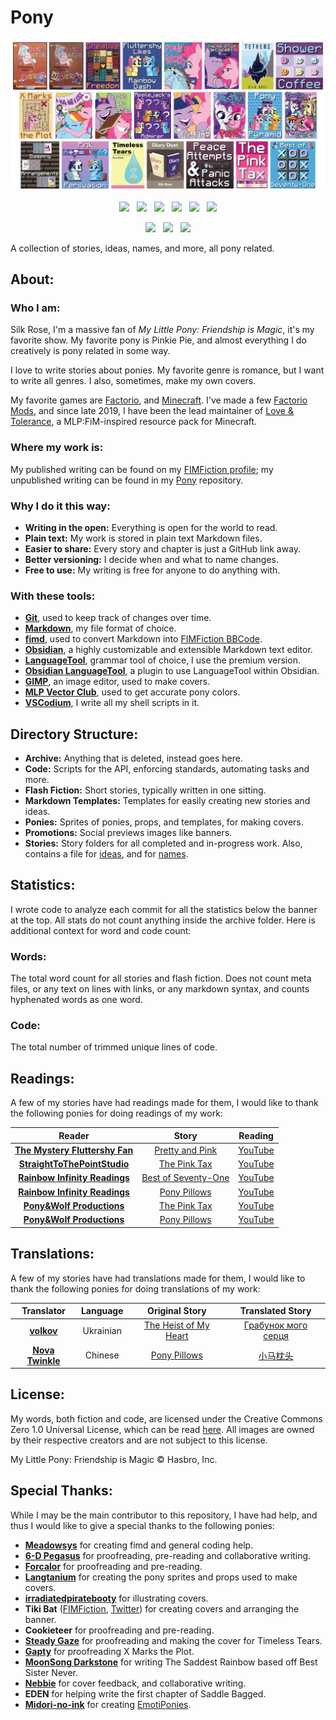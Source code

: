 # Pony
![banner]

<p align="center">
	<img src="https://img.shields.io/badge/dynamic/json?url=https%3A%2F%2Fpony.silkrose.dev%2Fapi%2Fv1%2Fpony.json&query=%24.words&style=flat-square&label=Words&labelColor=%23A46BBD&color=%23CC9CDF">
	&nbsp;
	<img src="https://img.shields.io/badge/dynamic/json?url=https%3A%2F%2Fpony.silkrose.dev%2Fapi%2Fv1%2Fpony.json&query=%24.stories&style=flat-square&label=Stories&labelColor=%23E9D461&color=%23FAF5AB">
	&nbsp;
	<img src="https://img.shields.io/badge/dynamic/json?url=https%3A%2F%2Fpony.silkrose.dev%2Fapi%2Fv1%2Fpony.json&query=%24.covers&style=flat-square&label=Covers&labelColor=%23BDC1C2&color=%23EAEEF0">
	&nbsp;
	<img src="https://img.shields.io/badge/dynamic/json?url=https%3A%2F%2Fpony.silkrose.dev%2Fapi%2Fv1%2Fpony.json&query=%24.ideas&style=flat-square&label=Ideas&labelColor=%23E880B0&color=%23F5B7D0">
	&nbsp;
	<img src="https://img.shields.io/badge/dynamic/json?url=https%3A%2F%2Fpony.silkrose.dev%2Fapi%2Fv1%2Fpony.json&query=%24.names&style=flat-square&label=Names&labelColor=%23EF6F2F&color=%23FABA62">
	&nbsp;
	<img src="https://img.shields.io/badge/dynamic/json?url=https%3A%2F%2Fpony.silkrose.dev%2Fapi%2Fv1%2Fpony.json&query=%24.flash_fiction&style=flat-square&label=Flash%20Fiction&labelColor=%236BABDA&color=%239BDBF5">
</p>

<p align="center">
	<img src="https://img.shields.io/badge/dynamic/json?url=https%3A%2F%2Fpony.silkrose.dev%2Fapi%2Fv1%2Fpony.json&query=code&style=flat-square&label=Code&labelColor=%23D9C574&color=%23F3F49B">
	&nbsp;
	<img src="https://img.shields.io/badge/dynamic/json?url=https%3A%2F%2Fpony.silkrose.dev%2Fapi%2Fv1%2Fpony.json&query=commits&style=flat-square&label=Commits&labelColor=%23F37033&color=%23F9B764">
	&nbsp;
	<img src="https://img.shields.io/badge/dynamic/json?url=https%3A%2F%2Fpony.silkrose.dev%2Fapi%2Fv1%2Fpony.json&query=size&style=flat-square&label=Size&labelColor=%23CEC8D1&color=%23EFEDED">
</p>

A collection of stories, ideas, names, and more, all pony related.

## About:

### Who I am:
Silk Rose, I'm a massive fan of *My Little Pony: Friendship is Magic*, it's my favorite show. My favorite pony is Pinkie Pie, and almost everything I do creatively is pony related in some way.

I love to write stories about ponies. My favorite genre is romance, but I want to write all genres. I also, sometimes, make my own covers.

My favorite games are [Factorio], and [Minecraft]. I've made a few [Factorio Mods], and since late 2019, I have been the lead maintainer of [Love & Tolerance], a MLP:FiM-inspired resource pack for Minecraft.

### Where my work is:
My published writing can be found on my [FIMFiction profile][Silk Rose FIMFiction]; my unpublished writing can be found in my [Pony] repository.

### Why I do it this way:
- **Writing in the open:** Everything is open for the world to read.
- **Plain text:** My work is stored in plain text Markdown files.
- **Easier to share:** Every story and chapter is just a GitHub link away.
- **Better versioning:** I decide when and what to name changes.
- **Free to use:** My writing is free for anyone to do anything with.

### With these tools:
- **[Git]**, used to keep track of changes over time.
- **[Markdown]**, my file format of choice.
- **[fimd]**, used to convert Markdown into [FIMFiction BBCode].
- **[Obsidian]**, a highly customizable and extensible Markdown text editor.
- **[LanguageTool]**, grammar tool of choice, I use the premium version.
- **[Obsidian LanguageTool]**, a plugin to use LanguageTool within Obsidian.
- **[GIMP]**, an image editor, used to make covers.
- **[MLP Vector Club]**, used to get accurate pony colors.
- **[VSCodium]**, I write all my shell scripts in it.

## Directory Structure:
- **Archive:** Anything that is deleted, instead goes here.
- **Code:** Scripts for the API, enforcing standards, automating tasks and more.
- **Flash Fiction:** Short stories, typically written in one sitting.
- **Markdown Templates:** Templates for easily creating new stories and ideas.
- **Ponies:** Sprites of ponies, props, and templates, for making covers.
- **Promotions:** Social previews images like banners.
- **Stories:** Story folders for all completed and in-progress work. Also, contains a file for [ideas][Ideas File], and for [names][Names File].

## Statistics:
I wrote code to analyze each commit for all the statistics below the banner at the top. All stats do not count anything inside the archive folder. Here is additional context for word and code count:

### Words:
The total word count for all stories and flash fiction. Does not count meta files, or any text on lines with links, or any markdown syntax, and counts hyphenated words as one word.

### Code:
The total number of trimmed unique lines of code.


## Readings:
A few of my stories have had readings made for them, I would like to thank the following ponies for doing readings of my work:

| Reader | Story | Reading |
| :---: | :---: | :---: |
| **[The Mystery Fluttershy Fan]** | [Pretty and Pink] | [YouTube][Pretty and Pink reading] |
| **[StraightToThePointStudio]** | [The Pink Tax] | [YouTube][The Pink Tax reading one] |
| **[Rainbow Infinity Readings]** | [Best of Seventy-One] | [YouTube][Best of Seventy-One reading] |
| **[Rainbow Infinity Readings]** | [Pony Pillows] | [YouTube][Pony Pillows reading] |
| **[Pony&Wolf Productions]** | [The Pink Tax] | [YouTube][The Pink Tax reading two] |
| **[Pony&Wolf Productions]** | [Pony Pillows] | [YouTube][Pony Pillows reading two] |

## Translations:
A few of my stories have had translations made for them, I would like to thank the following ponies for doing translations of my work:

| Translator | Language | Original Story | Translated Story |
| :---: | :---: | :---: | :---: |
| **[volkov]** | Ukrainian | [The Heist of My Heart] | [Грабунок мого серця][The Heist of My Heart Ukrainian] |
| **[Nova Twinkle]** | Chinese | [Pony Pillows] | [小马枕头][Pony Pillows Chinese] |

## License:
My words, both fiction and code, are licensed under the Creative Commons Zero 1.0 Universal License, which can be read [here][license]. All images are owned by their respective creators and are not subject to this license.

My Little Pony: Friendship is Magic © Hasbro, Inc.

## Special Thanks:
While I may be the main contributor to this repository, I have had help, and thus I would like to give a special thanks to the following ponies:

- **[Meadowsys]** for creating fimd and general coding help.
- **[6-D Pegasus]** for proofreading, pre-reading and collaborative writing.
- **[Forcalor]** for proofreading and pre-reading.
- **[Langtanium]** for creating the pony sprites and props used to make covers.
- **[irradiatedpiratebooty]** for illustrating covers.
- **Tiki Bat** ([FIMFiction][Tiki Bat FIMFiction], [Twitter][Tiki Bat Twitter]) for creating covers and arranging the banner.
- **Cookieteer** for proofreading and pre-reading.
- **[Steady Gaze]** for proofreading and making the cover for Timeless Tears.
- **[Gapty]** for proofreading X Marks the Plot.
- **[MoonSong Darkstone]** for writing The Saddest Rainbow based off Best Sister Never.
- **[Nebbie]** for cover feedback, and collaborative writing.
- **EDEN** for helping write the first chapter of Saddle Bagged.
- **[Midori-no-ink]** for creating [EmotiPonies].

<!-- Links go below this point. -->
[Pony]: https://github.com/SilkRose/Pony "GitHub"

[fimd]: https://github.com/Meadowsys/fimd "GitHub"
[FIMFiction BBCode]: https://www.fimfiction.net/articles/bbcode "FIMFiction"
[EmotiPonies]: https://www.deviantart.com/midori-no-ink/art/EmotiPonies-209617524 "DeviantArt"

[Silk Rose FIMFiction]: https://www.fimfiction.net/user/237915/Silk+Rose "FIMFiction"

[Love & Tolerance]: https://love-tolerance.com/ "Love & Tolerance"

[Factorio]: https://www.factorio.com/ "Factorio"
[Factorio Mods]: https://mods.factorio.com/user/SilkRose "Factorio Mods"
[Minecraft]: https://www.minecraft.net/ "Minecraft"

[Git]: https://git-scm.com/ "Git"
[Markdown]: https://www.markdownguide.org/ "Markdown Guide"
[Obsidian]: https://obsidian.md/ "Obsidian"
[LanguageTool]: https://languagetool.org/ "LanguageTool"
[Obsidian LanguageTool]: https://github.com/Clemens-E/obsidian-languagetool-plugin "GitHub"
[GIMP]: https://www.gimp.org/ "GIMP"
[MLP Vector Club]: https://mlpvector.club/ "MLP Vector Club"
[VSCodium]: https://vscodium.com/ "VSCodium"

[license]: ./LICENSE.md
[Ideas File]: ./stories/ideas.md
[Names File]: ./stories/names.md

[Meadowsys]: https://github.com/Meadowsys "GitHub"
[6-D Pegasus]: https://www.fimfiction.net/user/293755/6-D+Pegasus "FIMFiction"
[Forcalor]: https://www.fimfiction.net/user/564657/Forcalor "FIMFiction"
[Langtanium]: https://github.com/Langtanium "GitHub"
[irradiatedpiratebooty]: https://irradiatedpiratebooty.tumblr.com/ "Tumblr"
[Tiki Bat FIMFiction]: https://www.fimfiction.net/user/218083/Tiki+Bat "FIMFiction"
[Tiki Bat Twitter]: https://twitter.com/TikiBat "Twitter"
[Steady Gaze]: https://www.fimfiction.net/user/481974/Steady+Gaze "FIMFiction"
[Gapty]: https://www.fimfiction.net/user/493938/gapty "FIMFiction"
[MoonSong Darkstone]: https://www.fimfiction.net/user/612265/MoonSong+Darkstone "FIMFiction"
[Nebbie]: https://www.fimfiction.net/user/35109/Nebbie "FIMFiction"
[Midori-no-ink]: https://www.deviantart.com/midori-no-ink "DeviantArt"

[The Mystery Fluttershy Fan]: https://www.fimfiction.net/user/15759/The+Mystery+Fluttershy+Fan "FIMFiction"
[StraightToThePointStudio]: https://www.youtube.com/@StraightToThePointStudio "YouTube"
[Rainbow Infinity Readings]: https://www.youtube.com/channel/UC_iFUISpI08ALO1DiwFbWHw "YouTube"
[Pony&Wolf Productions]: https://www.youtube.com/@PonyWolfProductions "Youtube"

[Pretty and Pink reading]: https://www.youtube.com/watch?v=haVP8dKX_Mg "YouTube"
[The Pink Tax reading one]: https://www.youtube.com/watch?v=6DTLq1e9NXk "YouTube"
[Best of Seventy-One reading]: https://www.youtube.com/watch?v=O7hpeDvzCaM "Youtube"
[Pony Pillows reading]: https://www.youtube.com/watch?v=O7dc4uZj3xY "YouTube"
[The Pink Tax reading two]: https://www.youtube.com/watch?v=Nouf1_Sbysc "YouTube"
[Pony Pillows reading two]: https://www.youtube.com/watch?v=HAcBB6HbQ7k "YouTube"

[volkov]: https://www.fimfiction.net/user/595939/volkov "FIMFiction"
[Nova Twinkle]: https://www.fimfiction.net/user/298151/Nova+Twinkle "FIMFiction"

[The Heist of My Heart Ukrainian]: https://github.com/Vovkiv/The_Heist_of_My_Heart-ukr "GitHub"
[Pony Pillows Chinese]: https://fimtale.com/t/57065 "FimTale"

[Pony Pillows]: https://www.fimfiction.net/story/541813/pony-pillows "FIMFiction"
[Best of Seventy-One]: https://www.fimfiction.net/story/540748/best-of-seventy-one "FIMFiction"
[The Pink Tax]: https://www.fimfiction.net/story/539422/the-pink-tax "FIMFiction"
[The Heist of My Heart]: https://www.fimfiction.net/story/538410/the-heist-of-my-heart "FIMFiction"
[Pretty and Pink]: https://www.fimfiction.net/story/432210/pretty-and-pink "FIMFiction"

[banner]: ./promotions/banner-01/banner-01-1-small-transparent.png
